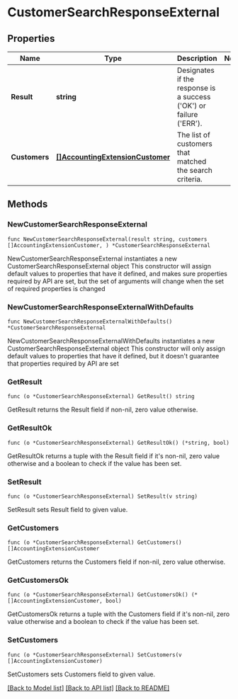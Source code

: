 # CustomerSearchResponseExternal

## Properties

Name | Type | Description | Notes
------------ | ------------- | ------------- | -------------
**Result** | **string** | Designates if the response is a success (&#39;OK&#39;) or failure (&#39;ERR&#39;). | 
**Customers** | [**[]AccountingExtensionCustomer**](AccountingExtensionCustomer.md) | The list of customers that matched the search criteria. | 

## Methods

### NewCustomerSearchResponseExternal

`func NewCustomerSearchResponseExternal(result string, customers []AccountingExtensionCustomer, ) *CustomerSearchResponseExternal`

NewCustomerSearchResponseExternal instantiates a new CustomerSearchResponseExternal object
This constructor will assign default values to properties that have it defined,
and makes sure properties required by API are set, but the set of arguments
will change when the set of required properties is changed

### NewCustomerSearchResponseExternalWithDefaults

`func NewCustomerSearchResponseExternalWithDefaults() *CustomerSearchResponseExternal`

NewCustomerSearchResponseExternalWithDefaults instantiates a new CustomerSearchResponseExternal object
This constructor will only assign default values to properties that have it defined,
but it doesn't guarantee that properties required by API are set

### GetResult

`func (o *CustomerSearchResponseExternal) GetResult() string`

GetResult returns the Result field if non-nil, zero value otherwise.

### GetResultOk

`func (o *CustomerSearchResponseExternal) GetResultOk() (*string, bool)`

GetResultOk returns a tuple with the Result field if it's non-nil, zero value otherwise
and a boolean to check if the value has been set.

### SetResult

`func (o *CustomerSearchResponseExternal) SetResult(v string)`

SetResult sets Result field to given value.


### GetCustomers

`func (o *CustomerSearchResponseExternal) GetCustomers() []AccountingExtensionCustomer`

GetCustomers returns the Customers field if non-nil, zero value otherwise.

### GetCustomersOk

`func (o *CustomerSearchResponseExternal) GetCustomersOk() (*[]AccountingExtensionCustomer, bool)`

GetCustomersOk returns a tuple with the Customers field if it's non-nil, zero value otherwise
and a boolean to check if the value has been set.

### SetCustomers

`func (o *CustomerSearchResponseExternal) SetCustomers(v []AccountingExtensionCustomer)`

SetCustomers sets Customers field to given value.



[[Back to Model list]](../README.md#documentation-for-models) [[Back to API list]](../README.md#documentation-for-api-endpoints) [[Back to README]](../README.md)


